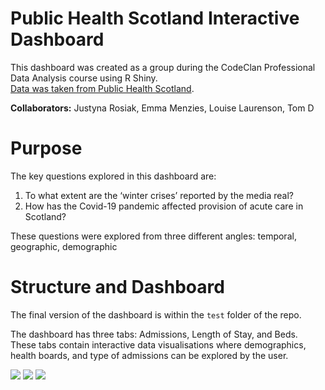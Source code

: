 # Public Health Scotland Interactive Dashboard

This dashboard was created as a group during the CodeClan Professional Data Analysis course using R Shiny.  
[Data was taken from Public Health Scotland](https://www.opendata.nhs.scot/dataset/annual-cancer-incidence).

**Collaborators:** Justyna Rosiak, Emma Menzies, Louise Laurenson, Tom D

# Purpose

The key questions explored in this dashboard are:

1. To what extent are the ‘winter crises’ reported by the media real?
2. How has the Covid-19 pandemic affected provision of acute care in Scotland?

These questions were explored from three different angles: temporal, geographic, demographic

# Structure and Dashboard

The final version of the dashboard is within the `test` folder of the repo.

The dashboard has three tabs: Admissions, Length of Stay, and Beds.   
These tabs contain interactive data visualisations where demographics, health boards, and type of admissions can be explored by the user.

![](https://github.com/LouiseLaurenson/public_health_scotland_project/blob/main/app/screenshots/Screenshot%202023-07-21%20at%2010.59.58.png)
![](https://github.com/LouiseLaurenson/public_health_scotland_project/blob/main/app/screenshots/Screenshot%202023-07-21%20at%2011.00.11.png)
![](https://github.com/LouiseLaurenson/public_health_scotland_project/blob/main/app/screenshots/Screenshot%202023-07-21%20at%2011.00.46.png)


